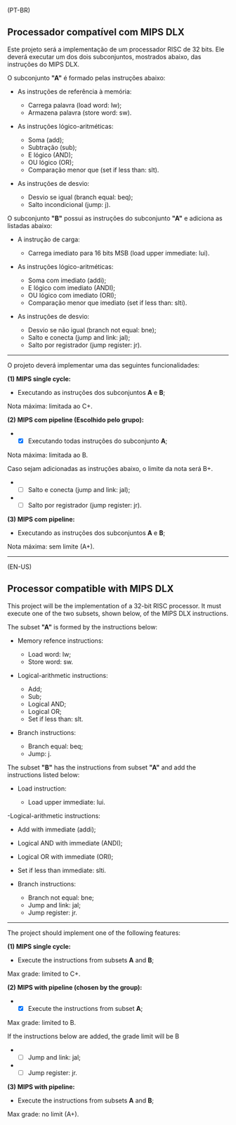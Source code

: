 (PT-BR)

## Processador compatível com MIPS DLX

Este projeto será a implementação de um processador RISC de 32 bits. Ele deverá executar um dos dois subconjuntos, mostrados abaixo, das instruções do MIPS DLX.

O subconjunto **"A"** é formado pelas instruções abaixo:

- As instruções de referência à memória:

  - Carrega palavra (load word: lw);
  - Armazena palavra (store word: sw).

- As instruções lógico-aritméticas:

  - Soma (add);
  - Subtração (sub);
  - E lógico (AND);
  - OU lógico (OR);
  - Comparação menor que (set if less than: slt).

- As instruções de desvio:

  - Desvio se igual (branch equal: beq);
  - Salto incondicional (jump: j).

O subconjunto **"B"** possui as instruções do subconjunto **"A"** e adiciona as listadas abaixo:

- A instrução de carga:

  - Carrega imediato para 16 bits MSB (load upper immediate: lui).
  
- As instruções lógico-aritméticas:

  - Soma com imediato (addi);
  - E lógico com imediato (ANDI);
  - OU lógico com imediato (ORI);
  - Comparação menor que imediato (set if less than: slti).

- As instruções de desvio:

  - Desvio se não igual (branch not equal: bne);
  - Salto e conecta (jump and link: jal);
  - Salto por registrador (jump register: jr).

---------------------------------------------------------------

O projeto deverá implementar uma das seguintes funcionalidades:

**(1) MIPS single cycle:**

- Executando as instruções dos subconjuntos **A** e **B**;

Nota máxima: limitada ao C+.

**(2) MIPS com pipeline (Escolhido pelo grupo):**

- - [x] Executando todas instruções do subconjunto **A**;

Nota máxima: limitada ao B.

Caso sejam adicionadas as instruções abaixo, o limite da nota será B+.

- - [ ] Salto e conecta (jump and link: jal);

- - [ ] Salto por registrador (jump register: jr).

**(3) MIPS com pipeline:**

- Executando as instruções dos subconjuntos **A** e **B**;

Nota máxima: sem limite (A+).

---

(EN-US)

## Processor compatible with MIPS DLX

This project will be the implementation of a 32-bit RISC processor. It must execute one of the two subsets, shown below, of the MIPS DLX instructions.

The subset **"A"** is formed by the instructions below:

- Memory refence instructions:

  - Load word: lw;
  - Store word: sw.

- Logical-arithmetic instructions:

  - Add;
  - Sub;
  - Logical AND;
  - Logical OR;
  - Set if less than: slt.

- Branch instructions:

  - Branch equal: beq;
  - Jump: j.

The subset **"B"** has the instructions from subset **"A"** and add the instructions listed below:

- Load instruction:

  - Load upper immediate: lui.
  
-Logical-arithmetic instructions:

  - Add with immediate (addi);
  - Logical AND with immediate (ANDI);
  - Logical OR with immediate (ORI);
  - Set if less than immediate: slti.

- Branch instructions:

  - Branch not equal: bne;
  - Jump and link: jal;
  - Jump register: jr.

---------------------------------------------------------------

The project should implement one of the following features:

**(1) MIPS single cycle:**

- Execute the instructions from subsets **A** and **B**;

Max grade: limited to C+.

**(2) MIPS with pipeline (chosen by the group):**

- - [x] Execute the instructions from subset **A**;

Max grade: limited to B.

If the instructions below are added, the grade limit will be B

- - [ ] Jump and link: jal;

- - [ ] Jump register: jr.

**(3) MIPS with pipeline:**

- Execute the instructions from subsets **A** and **B**;

Max grade: no limit (A+).
